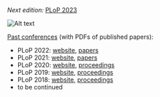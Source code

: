 
<!-- ## US Pattern Languages of Programs (PLoP) -->

*Next edition:* [PLoP 2023](https://hillside.net/plop/2023/)

![Alt text](plop2012.png)
 
[Past conferences](https://hillside.net/index.php/past-plop-conferences) (with PDFs of published papers):

  * PLoP 2022: [website](https://hillside.net/plop/2022/), [papers](https://hillside.net/plop/2022/index.php?nav=program) <!-- note: https://hillside.net/plop/2022/papers/proceedings/ exists but contains 2018 proceedings -->
  * PLoP 2021: [website](https://hillside.net/plop/2021/), [papers](https://hillside.net/plop/2021/index.php?nav=program) <!-- note: https://hillside.net/plop/2021/papers/proceedings/ exists but contains 2018 proceedings --> 
  * PLoP 2020: [website](https://hillside.net/plop/2020/), [proceedings](https://hillside.net/plop/2020/papers/proceedings/) 
  * PLoP 2019: [website](https://hillside.net/plop/2019/), [proceedings](https://hillside.net/plop/2019/papers/proceedings/) 
  * PLoP 2018: [website](https://hillside.net/plop/2018/), [proceedings](https://hillside.net/plop/2018/papers/proceedings/) 
  * to be continued

